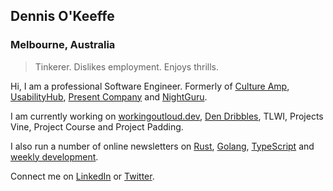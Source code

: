 ## Dennis O'Keeffe

### Melbourne, Australia

> Tinkerer. Dislikes employment. Enjoys thrills.

Hi, I am a professional Software Engineer. Formerly of [Culture Amp](https://www.cultureamp.com), [UsabilityHub](https://www.usabilityhub.com), [Present Company](https://presentcompany.co) and [NightGuru](https://www.f6s.com/thenightguru).

I am currently working on [workingoutloud.dev](https://workingoutloud.dev), [Den Dribbles](https://blog.dennisokeeffe.com), TLWI, Projects Vine, Project Course and Project Padding.

I also run a number of online newsletters on [Rust](https://rusticles.dennisokeeffe.com/), [Golang](https://golang-weekly.dennisokeeffe.com/), [TypeScript](https://tlwi-typescript.dennisokeeffe.com) and [weekly development](https://developer-weekly.dennisokeeffe.com/).

Connect me on [LinkedIn](https://www.linkedin.com/feed/) or [Twitter](https://twitter.com/dennisokeeffe92).
